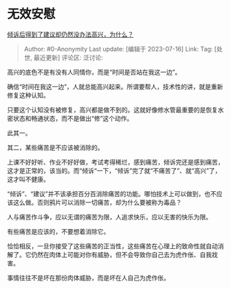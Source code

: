 # 无效安慰
[倾诉后得到了建议却仍然没办法高兴，为什么？](https://www.zhihu.com/question/601879772/answer/3120838025)

> Author: #0-Anonymity
> Last update: [编辑于 2023-07-16]
> Link:
> Tag: [处世, 最近更新]
> 评论区:
> 泛讨论:

高兴的底色不是有没有人同情你，而是“时间是否站在我这一边”。

确信“时间在我这一边”，人就总能高兴起来。所谓要帮人，技术性的讲，就是重新修复这种认知。

只要这个认知没有被修复，高兴都是做不到的。这就好像修水管最重要的是恢复水密状态和畅通状态，而不是做出“修”这个动作。

此其一。

其二，某些痛苦是不应该被消除的。

上课不好好听、作业不好好做，考试考得稀烂，感到痛苦，倾诉完还是感到痛苦，这才是正常的，该当的。而“倾诉“一下，“倾诉”完了就“不痛苦了”、就“高兴”了，这才叫不健康。

“倾诉”、“建议”并不该承担百分百消除痛苦的功能。哪怕技术上可以做到，也不应该这么做。否则鸦片可以消除一切痛苦，却为什么要被称为毒品？

人与痛苦作斗争，应以无谓的痛苦为限，人追求快乐，应以无害的快乐为限。

有些痛苦是应该的，不要想着消除它。

恰恰相反，一旦你接受了这些痛苦的正当性，这些痛苦在心理上的致命性就自动消解了。它仍然在肉体上可能对你有威胁，但不会导致你自己去为虎作伥、自我戕害。

事情往往不是坏在那份肉体威胁，而是坏在人自己为虎作伥。